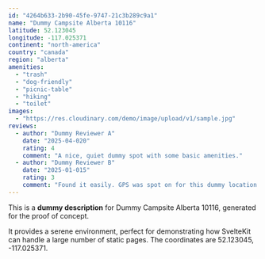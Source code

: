 ```yaml
---
id: "4264b633-2b90-45fe-9747-21c3b289c9a1"
name: "Dummy Campsite Alberta 10116"
latitude: 52.123045
longitude: -117.025371
continent: "north-america"
country: "canada"
region: "alberta"
amenities:
  - "trash"
  - "dog-friendly"
  - "picnic-table"
  - "hiking"
  - "toilet"
images:
  - "https://res.cloudinary.com/demo/image/upload/v1/sample.jpg"
reviews:
  - author: "Dummy Reviewer A"
    date: "2025-04-020"
    rating: 4
    comment: "A nice, quiet dummy spot with some basic amenities."
  - author: "Dummy Reviewer B"
    date: "2025-01-015"
    rating: 3
    comment: "Found it easily. GPS was spot on for this dummy location."
---
```


This is a **dummy description** for Dummy Campsite Alberta 10116, generated for the proof of concept.

It provides a serene environment, perfect for demonstrating how SvelteKit can handle a large number of static pages. The coordinates are 52.123045, -117.025371.
